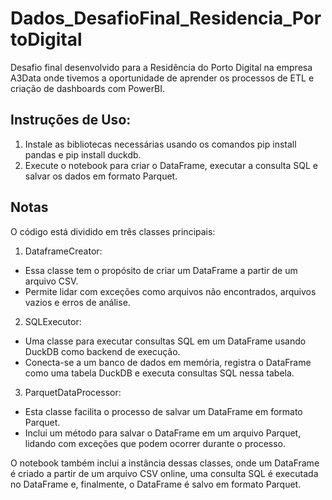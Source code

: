 # Dados_DesafioFinal_Residencia_PortoDigital
Desafio final desenvolvido para a Residência do Porto Digital na empresa A3Data onde tivemos a oportunidade de aprender os processos de ETL e criação de dashboards com PowerBI.

## Instruções de Uso:

1. Instale as bibliotecas necessárias usando os comandos pip install pandas e pip install duckdb.
2. Execute o notebook para criar o DataFrame, executar a consulta SQL e salvar os dados em formato Parquet.

## Notas

O código está dividido em três classes principais:

1. DataframeCreator:

- Essa classe tem o propósito de criar um DataFrame a partir de um arquivo CSV.
- Permite lidar com exceções como arquivos não encontrados, arquivos vazios e erros de análise.

2. SQLExecutor:

- Uma classe para executar consultas SQL em um DataFrame usando DuckDB como backend de execução.
- Conecta-se a um banco de dados em memória, registra o DataFrame como uma tabela DuckDB e executa consultas SQL nessa tabela.

3. ParquetDataProcessor:

- Esta classe facilita o processo de salvar um DataFrame em formato Parquet.
- Inclui um método para salvar o DataFrame em um arquivo Parquet, lidando com exceções que podem ocorrer durante o processo.

O notebook também inclui a instância dessas classes, onde um DataFrame é criado a partir de um arquivo CSV online, uma consulta SQL é executada no DataFrame e, finalmente, o DataFrame é salvo em formato Parquet.
